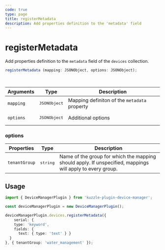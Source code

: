 ```yaml
---
code: true
type: page
title: registerMetadata
description: Add properties definition to the 'metadata' field
---
```


# registerMetadata

Add properties definition to the `metadata` field of the `devices` collection.


```ts
registerMetadata (mapping: JSONObject, options: JSONObject);
```

<br/>

| Arguments | Type                  | Description                                 |
|-----------|-----------------------|---------------------------------------------|
| `mapping` | <pre>JSONObject</pre> | Mapping definiton of the `metadata` property |
| `options` | <pre>JSONObject</pre> | Additional options |

### options

| Properties | Type                  | Description                                 |
|-----------|-----------------------|---------------------------------------------|
| `tenantGroup` | <pre>string</pre> | Name of the group for which the mapping should apply. If unspecified, mappings will apply to every group. |

## Usage

```ts
import { DeviceManagerPlugin } from 'kuzzle-plugin-device-manager';

const deviceManagerPlugin = new DeviceManagerPlugin();

deviceManagerPlugin.devices.registerMetadata({
    serial: {
    type: 'keyword',
    fields: {
      text: { type: 'text' } }
  }
}, { tenantGroup: 'water_management' });
```